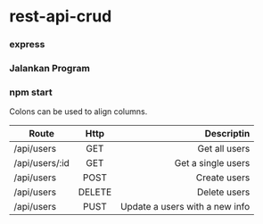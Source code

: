 # rest-api-crud

### express
### Jalankan Program
### npm start

Colons can be used to align columns.

| Route        | Http           | Descriptin  |
| ------------- |:-------------:| -----:|
| /api/users      | GET   | Get all users |
| /api/users/:id     | GET      |   Get a single users |
| /api/users | POST      |    Create users |
| /api/users | DELETE      |    Delete users |
| /api/users | PUST      |    Update a users with a new info |
